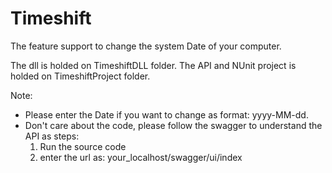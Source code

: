 # Timeshift
The feature support to change the system Date of your computer.


The dll is holded on TimeshiftDLL folder.
The API and NUnit project is holded on TimeshiftProject folder.

Note:
- Please enter the Date if you want to change as format: yyyy-MM-dd.
- Don't care about the code, please follow the swagger to understand the API as steps:
  1. Run the source code
  2. enter the url as: your_localhost/swagger/ui/index
